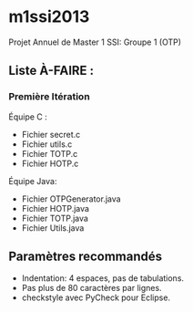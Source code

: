 m1ssi2013
=========

Projet Annuel de Master 1 SSI: Groupe 1 (OTP)

Liste À-FAIRE :
---

### Première Itération ###
Équipe C :
- Fichier secret.c
- Fichier utils.c
- Fichier TOTP.c
- Fichier HOTP.c

Équipe Java:
- Fichier OTPGenerator.java
- Fichier HOTP.java
- Fichier TOTP.java
- Fichier Utils.java

Paramètres recommandés
---

- Indentation: 4 espaces, pas de tabulations.
- Pas plus de 80 caractères par lignes.
- checkstyle avec PyCheck pour Eclipse.